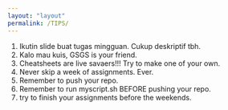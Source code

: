 ```yaml
---
layout: "layout"
permalink: /TIPS/
---
```


1. Ikutin slide buat tugas mingguan. Cukup deskriptif tbh.<br>
2. Kalo mau kuis, GSGS is your friend.<br>
3. Cheatsheets are live savaers!!! Try to make one of your own.<br>
4. Never skip a week of assignments. Ever. <br>
5. Remember to push your repo. <br>
6. Remember to run myscript.sh BEFORE pushing your repo. <br>
7. try to finish your assignments before the weekends. <br>

